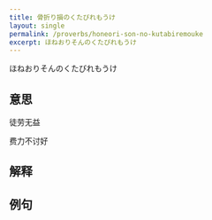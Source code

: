 ```yaml
---
title: 骨折り損のくたびれもうけ 
layout: single
permalink: /proverbs/honeori-son-no-kutabiremouke
excerpt: ほねおりそんのくたびれもうけ
---
```


ほねおりそんのくたびれもうけ

## 意思

徒劳无益

费力不讨好

## 解释

## 例句

